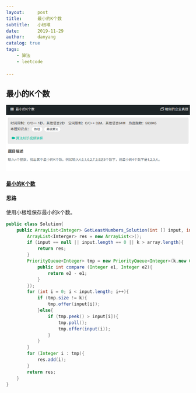 ```yaml
---
layout:     post
title:      最小的K个数
subtitle:   小根堆
date:       2019-11-29
author:     danyang
catalog: true
tags:
    - 算法
    - leetcode

---
```


## 最小的K个数

![](../img/最小的K个数.png)

#### [最小的K个数](https://www.nowcoder.com/practice/6a296eb82cf844ca8539b57c23e6e9bf?tpId=13&tqId=11182&tPage=2&rp=1&ru=%2Fta%2Fcoding-interviews&qru=%2Fta%2Fcoding-interviews%2Fquestion-ranking)

#### 思路

使用小根堆保存最小的k个数。

```java
public class Solution{
    public ArrayList<Integer> GetLeastNumbers_Solution(int [] input, int k) {
        ArrayList<Interger> res = new ArrayList<>();
		if (input == null || input.length == 0 || k > array.length){
            return res;
        }
        PriorityQueue<Integer> tmp = new PriorityQueue<Integer>(k,new Comparator<Integer>(){
            public int compare (Integer e1, Integer e2){
                return e2 - e1;
            }
        });
        for (int i = 0; i < input.length; i++){
            if (tmp.size != k){
                tmp.offer(input[i]);
            }else{
                if (tmp.peek() > input[i]){
                    tmp.poll();
                    tmp.offer(input(i));
                }
            }
        }
        for (Integer i : tmp){
            res.add(i);
        }
        return res;
    }
}
```

